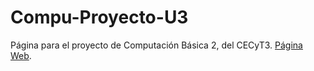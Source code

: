 # Compu-Proyecto-U3
Página para el proyecto de Computación Básica 2, del CECyT3. [Página Web](https://thereaper45.github.io/Compu-Proyecto-U3/).
